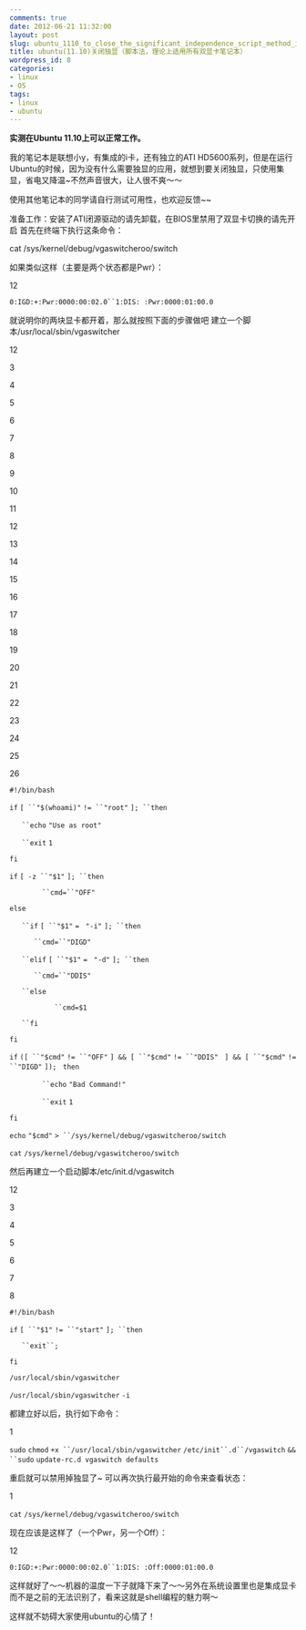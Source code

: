```yaml
---
comments: true
date: 2012-06-21 11:32:00
layout: post
slug: ubuntu_1110_to_close_the_significant_independence_script_method_in_theory_apply_to_all_dual-graphics_notebook
title: ubuntu(11.10)关闭独显（脚本法，理论上适用所有双显卡笔记本）
wordpress_id: 8
categories:
- linux
- OS
tags:
- linux
- ubuntu
---
```




**实测在Ubuntu 11.10上可以正常工作。**

我的笔记本是联想小y，有集成的i卡，还有独立的ATI HD5600系列，但是在运行Ubuntu的时候，因为没有什么需要独显的应用，就想到要关闭独显，只使用集显，省电又降温~不然声音很大，让人很不爽～～

使用其他笔记本的同学请自行测试可用性，也欢迎反馈~~

准备工作：安装了ATI闭源驱动的请先卸载，在BIOS里禁用了双显卡切换的请先开启
首先在终端下执行这条命令：

cat /sys/kernel/debug/vgaswitcheroo/switch

如果类似这样（主要是两个状态都是Pwr）：








12


`0:IGD:+:Pwr:0000:00:02.0``1:DIS: :Pwr:0000:01:00.0`




就说明你的两块显卡都开着，那么就按照下面的步骤做吧
建立一个脚本/usr/local/sbin/vgaswitcher








12

3

4

5

6

7

8

9

10

11

12

13

14

15

16

17

18

19

20

21

22

23

24

25

26


`#!/bin/bash` 

`if` `[ ``"$(whoami)"` `!= ``"root"`
`]; ``then`

`   ``echo` `"Use as root"`

`   ``exit` `1`

`fi`



`if` `[ -z ``"$1"` `]; ``then`

`        ``cmd=``"OFF"`

`else`

`   ``if` `[ ``"$1"` `= `
`"-i"` `]; ``then`

`      ``cmd=``"DIGD"`

`   ``elif` `[ ``"$1"` `= `
`"-d"` `]; ``then`

`      ``cmd=``"DDIS"`

`   ``else`

`           ``cmd=$1`

`   ``fi`

`fi`



`if` `([ ``"$cmd"` `!= ``"OFF"`
`] && [ ``"$cmd"` `!= ``"DDIS"` `
] && [ ``"$cmd"` `!= ``"DIGD"` `]); `
`then`

`        ``echo` `"Bad Command!"`

`        ``exit` `1`

`fi`



`echo` `"$cmd"` `> ``/sys/kernel/debug/vgaswitcheroo/switch`

`cat` `/sys/kernel/debug/vgaswitcheroo/switch`




然后再建立一个启动脚本/etc/init.d/vgaswitch








12

3

4

5

6

7

8


`#!/bin/bash` 

`if` `[ ``"$1"` `!= ``"start"`
`]; ``then`

`   ``exit``;`

`fi`



`/usr/local/sbin/vgaswitcher`

`/usr/local/sbin/vgaswitcher` `-i`




都建立好以后，执行如下命令：








1


`sudo` `chmod` `+x ``/usr/local/sbin/vgaswitcher`
`/etc/init``.d``/vgaswitch` `&& ``sudo`
`update-rc.d vgaswitch defaults`




重启就可以禁用掉独显了~
可以再次执行最开始的命令来查看状态：








1


`cat` `/sys/kernel/debug/vgaswitcheroo/switch`




现在应该是这样了（一个Pwr，另一个Off）：








12


`0:IGD:+:Pwr:0000:00:02.0``1:DIS: :Off:0000:01:00.0`




这样就好了～～机器的温度一下子就降下来了～～另外在系统设置里也是集成显卡而不是之前的无法识别了，看来这就是shell编程的魅力啊～

这样就不妨碍大家使用ubuntu的心情了！





